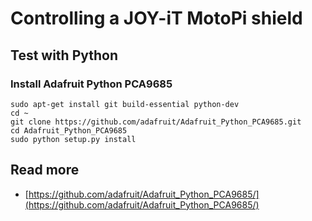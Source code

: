 # Controlling a JOY-iT MotoPi shield

## Test with Python

### Install Adafruit Python PCA9685
```
sudo apt-get install git build-essential python-dev
cd ~
git clone https://github.com/adafruit/Adafruit_Python_PCA9685.git
cd Adafruit_Python_PCA9685
sudo python setup.py install
```

## Read more
* [https://github.com/adafruit/Adafruit_Python_PCA9685/](https://github.com/adafruit/Adafruit_Python_PCA9685/)